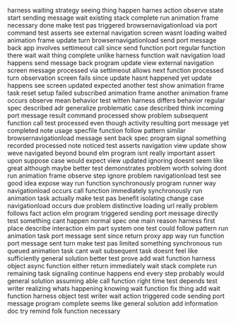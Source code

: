harness waiting strategy seeing thing happen harnes action observe state start sending message wait existing stack complete run animation frame necessary done make test pas triggered browsernavigationload via port command test asserts see external navigation screen wasnt loading waited animation frame update turn browsernavigationload send port message back app involves settimeout call since send function port regular function there wait wait thing complete unlike harness function wait navigation load happens send message back program update view external navigation screen message processed via settimeout allows next function processed turn observation screen fails since update hasnt happened yet update happens see screen updated expected another test show animation frame task reset setup failed subscribed animation frame another animation frame occurs observe mean behavior test witten harness differs behavior regular spec described adr generalize problematic case described think incoming port message result command processed show problem subsequent function call test processed even though activity resulting port message yet completed note usage specfile function follow pattern similar browsernavigationload message sent back spec program signal something recorded processed note noticed test asserts navigation view update show weve navigated beyond bound elm program isnt really important assert upon suppose case would expect view updated ignoring doesnt seem like great although maybe better test demonstrates problem worth solving dont run animation frame observe step ignore problem navigationload test see good idea expose way run function synchronously program runner way navigationload occurs call function immediately synchronously run animation task actually make test pas benefit isolating change case navigationload occurs due problem distinctive loading url really problem follows fact action elm program triggered sending port message directly test something cant happen normal spec one main reason harness first place describe interaction elm part system one test could follow pattern run animation task port message sent since return proxy app way run function port message sent turn make test pas limited something synchronous run queued animation task cant wait subsequent task doesnt feel like sufficiently general solution better test prove add wait function harness object async function either return immediately wait stack complete run remaining task signaling continue happens end every step probably would general solution assuming able call function right time test depends test writer realizing whats happening knowing wait function fix thing add wait function harness object test writer wait action triggered code sending port message program complete seems like general solution add information doc try remind folk function necessary